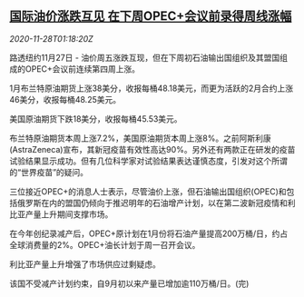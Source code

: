 <!--1606526595000-->
[国际油价涨跌互见 在下周OPEC+会议前录得周线涨幅](https://cn.reuters.com/article/global-oil-drv-1128-idCNKBS28801A)
------

<div><i>2020-11-28T01:18:20Z</i></div><p>路透纽约11月27日 - 油价周五涨跌互现，但在下周初石油输出国组织及其盟国组成的OPEC+会议前连续第四周上涨。</p><p>1月布兰特原油期货上涨38美分，收报每桶48.18美元，而更为活跃的2月合约上涨46美分，收报每桶48.25美元。</p><p>美国原油期货下跌18美分，收报每桶45.53美元。</p><p>布兰特原油期货本周上涨7.2%，美国原油期货本周上涨8%。之前阿斯利康(AstraZeneca)宣布，其新冠疫苗有效性高达90%。另外还有两款正在研发的疫苗试验结果显示成功。但有几位科学家对试验结果表达谨慎态度，引发对这个所谓的“世界疫苗”的疑问。</p><p>三位接近OPEC+的消息人士表示，尽管油价上涨，但石油输出国组织(OPEC)和包括俄罗斯在内的盟国仍倾向于推迟明年的石油增产计划，以在第二波新冠疫情和利比亚产量上升期间支撑市场。</p><p>在今年创纪录减产后，OPEC+原计划在1月份将石油产量提高200万桶/日，约占全球消费量的2%。OPEC+油长计划于周一召开会议。</p><p>利比亚产量上升增强了市场供应过剩疑虑。</p><p>该国不受减产计划约束，自9月初以来产量已增加逾110万桶/日。(完)</p>

